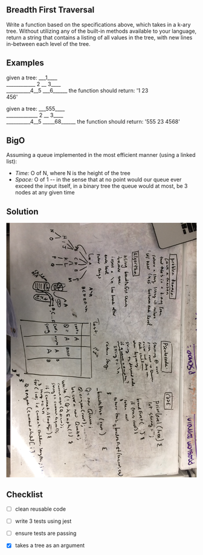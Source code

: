 ## Breadth First Traversal
Write a function based on the specifications above, which takes in a k-ary tree. Without utilizing any of the built-in methods available to your language, return a string that contains a listing of all values in the tree, with new lines in-between each level of the tree.

## Examples
given a tree:  ___1\_\_\_\_  
____________ 2 __ 3\_\_\_\_    
__________4__5 __\_6\_\_\_\_\_\_
the function should return: 
'1
23  
456'    

given a tree:  ___555\_\_\_\_  
_____________ 2 __ 3\_\_\_\_    
__________4__5 __\___68\_\_\_\_\_\_
the function should return: 
'555
23
4568'    


## BigO
Assuming a queue implemented in the most efficient manner (using a linked list):
- _Time:_ O of N, where N is the height of the tree
- _Space:_ O of 1 -- in the sense that at no point would our queue ever exceed the input itself, in a binary tree the queue would at most, be 3 nodes at any given time 

## Solution
![white board image](./assets/print_level_order.JPG)


## Checklist
- [ ] clean reusable code
- [ ] write 3 tests using jest
- [ ] ensure tests are passing
- [x] takes a tree as an argument



